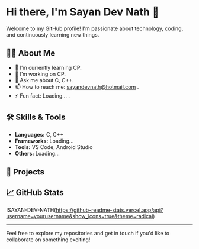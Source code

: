 # Hi there, I'm Sayan Dev Nath 👋

Welcome to my GitHub profile! I'm passionate about technology, coding, and continuously learning new things.

## 👨‍💻 About Me

- 🌱 I’m currently learning CP.
- 🔭 I’m working on CP.
- 💬 Ask me about C, C++.
- 📫 How to reach me: sayandevnath@hotmail.com .
- ⚡ Fun fact: Loading... .

## 🛠️ Skills & Tools

- **Languages:** C, C++
- **Frameworks:** Loading...
- **Tools:** VS Code, Android Studio
- **Others:** Loading...

## 🌟 Projects


## 📈 GitHub Stats

!SAYAN-DEV-NATH(https://github-readme-stats.vercel.app/api?username=yourusername&show_icons=true&theme=radical)

---

Feel free to explore my repositories and get in touch if you'd like to collaborate on something exciting!